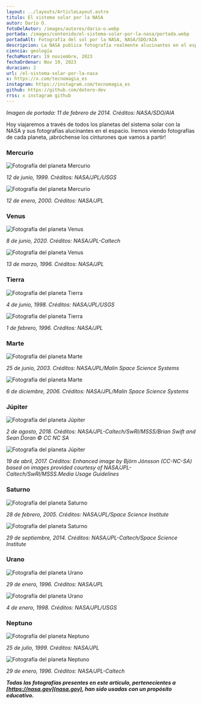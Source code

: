 ```yaml
---
layout: ../layouts/ArticleLayout.astro
titulo: El sistema solar por la NASA
autor: Darío O.
fotoDelAutor: /images/autores/dario-o.webp
portada: /images/contenido/el-sistema-solar-por-la-nasa/portada.webp
portadaAlt: Fotografía del sol por la NASA, NASA/SDO/AIA
descripcion: La NASA publica fotografía realmente alucinantes en el espacio, viaja con sus fotografías a través del sistema solar.
ciencia: geología
fechaMostrar: 19 noviembre, 2023
fechaOrdenar: Nov 19, 2023
duracion: 2
url: /el-sistema-solar-por-la-nasa
x: https://x.com/tecnomagia_es
instagram: https://instagram.com/tecnomagia_es
github: https://github.com/dotero-dev
rrss: x instagram github
---
```


*Imagen de portada: 11 de febrero de 2014. Créditos: NASA/SDO/AIA*

Hoy viajaremos a través de todos los planetas del sistema solar con la NASA y sus fotografías alucinantes en el espacio. Iremos viendo fotografías de cada planeta, ¡abróchense los cinturones que vamos a partir!

### Mercurio

![Fotografía del planeta Mercurio](/images/contenido/el-sistema-solar-por-la-nasa/mercurio-1.webp)

*12 de junio, 1999. Créditos: NASA/JPL/USGS*

![Fotografía del planeta Mercurio](/images/contenido/el-sistema-solar-por-la-nasa/mercurio-2.webp)

*12 de enero, 2000. Créditos: NASA/JPL*

### Venus

![Fotografía del planeta Venus](/images/contenido/el-sistema-solar-por-la-nasa/venus-1.webp)

*8 de junio, 2020. Créditos: NASA/JPL-Caltech*

![Fotografía del planeta Venus](/images/contenido/el-sistema-solar-por-la-nasa/venus-2.webp)

*13 de marzo, 1996. Créditos: NASA/JPL*

### Tierra


![Fotografía del planeta Tierra](/images/contenido/el-sistema-solar-por-la-nasa/tierra-1.webp)

*4 de junio, 1998. Créditos: NASA/JPL/USGS*

![Fotografía del planeta Tierra](/images/contenido/el-sistema-solar-por-la-nasa/tierra-2.webp)

*1 de febrero, 1996. Créditos: NASA/JPL*

### Marte

![Fotografía del planeta Marte](/images/contenido/el-sistema-solar-por-la-nasa/marte-1.webp)

*25 de junio, 2003. Créditos: NASA/JPL/Malin Space Science Systems*

![Fotografía del planeta Marte](/images/contenido/el-sistema-solar-por-la-nasa/marte-2.webp)

*6 de diciembre, 2006. Créditos: NASA/JPL/Malin Space Science Systems*

### Júpiter

![Fotografía del planeta Júpiter](/images/contenido/el-sistema-solar-por-la-nasa/jupiter-1.webp)

*2 de agosto, 2018. Créditos: NASA/JPL-Caltech/SwRI/MSSS/Brian Swift and Sean Doran © CC NC SA*

![Fotografía del planeta Júpiter](/images/contenido/el-sistema-solar-por-la-nasa/jupiter-2.webp)

*19 de abril, 2017. Créditos: Enhanced image by Björn Jónsson (CC-NC-SA) based on images provided courtesy of NASA/JPL-Caltech/SwRI/MSSS.Media Usage Guidelines*

### Saturno

![Fotografía del planeta Saturno](/images/contenido/el-sistema-solar-por-la-nasa/saturno-1.webp)

*28 de febrero, 2005. Créditos: NASA/JPL/Space Science Institute*

![Fotografía del planeta Saturno](/images/contenido/el-sistema-solar-por-la-nasa/saturno-2.webp)

*29 de septiembre, 2014. Créditos: NASA/JPL-Caltech/Space Science Institute*

### Urano

![Fotografía del planeta Urano](/images/contenido/el-sistema-solar-por-la-nasa/urano-1.webp)

*29 de enero, 1996. Créditos: NASA/JPL*

![Fotografía del planeta Urano](/images/contenido/el-sistema-solar-por-la-nasa/urano-2.webp)

*4 de enero, 1998. Créditos: NASA/JPL/USGS*

### Neptuno

![Fotografía del planeta Neptuno](/images/contenido/el-sistema-solar-por-la-nasa/neptuno-1.webp)

*25 de julio, 1999. Créditos: NASA/JPL*

![Fotografía del planeta Neptuno](/images/contenido/el-sistema-solar-por-la-nasa/neptuno-2.webp)

*29 de enero, 1996. Créditos: NASA/JPL-Caltech*

***Todas las fotografías presentes en este artículo, pertenecientes a [https://nasa.gov](nasa.gov), han sido usadas con un propósito educativo.***